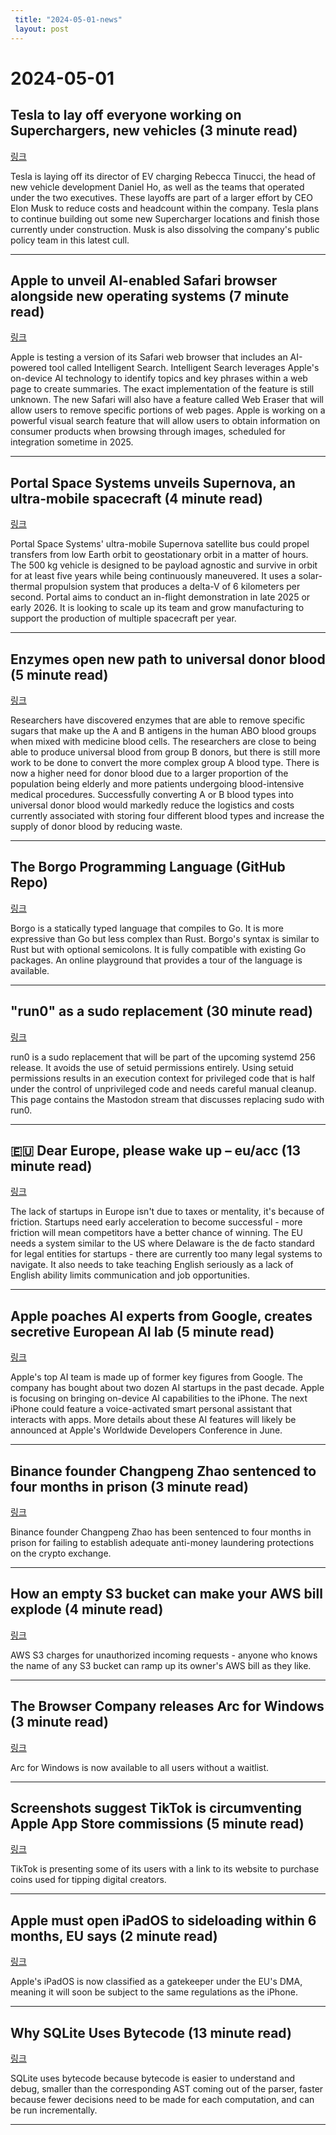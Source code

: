 ```yaml
---
 title: "2024-05-01-news"
 layout: post
---
```

<h1>2024-05-01</h1><h2>Tesla to lay off everyone working on Superchargers, new vehicles (3 minute read)</h2><p><a href="https://arstechnica.com/cars/2024/04/tesla-to-lay-off-everyone-working-on-superchargers-new-vehicles/?utm_source=tldrnewsletter">링크</a>  </p><p>Tesla is laying off its director of EV charging Rebecca Tinucci, the head of new vehicle development Daniel Ho, as well as the teams that operated under the two executives. These layoffs are part of a larger effort by CEO Elon Musk to reduce costs and headcount within the company. Tesla plans to continue building out some new Supercharger locations and finish those currently under construction. Musk is also dissolving the company's public policy team in this latest cull. </p><hr /><h2>Apple to unveil AI-enabled Safari browser alongside new operating systems (7 minute read)</h2><p><a href="https://appleinsider.com/articles/24/04/30/apple-to-unveil-ai-enabled-safari-browser-alongside-new-operating-systems?utm_source=tldrnewsletter">링크</a>  </p><p>Apple is testing a version of its Safari web browser that includes an AI-powered tool called Intelligent Search. Intelligent Search leverages Apple's on-device AI technology to identify topics and key phrases within a web page to create summaries. The exact implementation of the feature is still unknown. The new Safari will also have a feature called Web Eraser that will allow users to remove specific portions of web pages. Apple is working on a powerful visual search feature that will allow users to obtain information on consumer products when browsing through images, scheduled for integration sometime in 2025. </p><hr /><h2>Portal Space Systems unveils Supernova, an ultra-mobile spacecraft (4 minute read)</h2><p><a href="https://techcrunch.com/2024/04/30/portal-space-systems-unveils-supernova-an-ultra-mobile-spacecraft/?utm_source=tldrnewsletter">링크</a>  </p><p>Portal Space Systems' ultra-mobile Supernova satellite bus could propel transfers from low Earth orbit to geostationary orbit in a matter of hours. The 500 kg vehicle is designed to be payload agnostic and survive in orbit for at least five years while being continuously maneuvered. It uses a solar-thermal propulsion system that produces a delta-V of 6 kilometers per second. Portal aims to conduct an in-flight demonstration in late 2025 or early 2026. It is looking to scale up its team and grow manufacturing to support the production of multiple spacecraft per year. </p><hr /><h2>Enzymes open new path to universal donor blood (5 minute read)</h2><p><a href="https://www.dtu.dk/english/newsarchive/2024/04/enzymes-open-new-path-to-universal-donor-blood?utm_source=tldrnewsletter">링크</a>  </p><p>Researchers have discovered enzymes that are able to remove specific sugars that make up the A and B antigens in the human ABO blood groups when mixed with medicine blood cells. The researchers are close to being able to produce universal blood from group B donors, but there is still more work to be done to convert the more complex group A blood type. There is now a higher need for donor blood due to a larger proportion of the population being elderly and more patients undergoing blood-intensive medical procedures. Successfully converting A or B blood types into universal donor blood would markedly reduce the logistics and costs currently associated with storing four different blood types and increase the supply of donor blood by reducing waste. </p><hr /><h2>The Borgo Programming Language (GitHub Repo)</h2><p><a href="https://github.com/borgo-lang/borgo#readme?utm_source=tldrnewsletter">링크</a>  </p><p>Borgo is a statically typed language that compiles to Go. It is more expressive than Go but less complex than Rust. Borgo's syntax is similar to Rust but with optional semicolons. It is fully compatible with existing Go packages. An online playground that provides a tour of the language is available. </p><hr /><h2>"run0" as a sudo replacement (30 minute read)</h2><p><a href="https://lwn.net/Articles/971745/?utm_source=tldrnewsletter">링크</a>  </p><p>run0 is a sudo replacement that will be part of the upcoming systemd 256 release. It avoids the use of setuid permissions entirely. Using setuid permissions results in an execution context for privileged code that is half under the control of unprivileged code and needs careful manual cleanup. This page contains the Mastodon stream that discusses replacing sudo with run0. </p><hr /><h2>🇪🇺 Dear Europe, please wake up – eu/acc (13 minute read)</h2><p><a href="https://klinger.io/posts/eu-acc?utm_source=tldrnewsletter">링크</a>  </p><p>The lack of startups in Europe isn't due to taxes or mentality, it's because of friction. Startups need early acceleration to become successful - more friction will mean competitors have a better chance of winning. The EU needs a system similar to the US where Delaware is the de facto standard for legal entities for startups - there are currently too many legal systems to navigate. It also needs to take teaching English seriously as a lack of English ability limits communication and job opportunities. </p><hr /><h2>Apple poaches AI experts from Google, creates secretive European AI lab (5 minute read)</h2><p><a href="https://arstechnica.com/ai/2024/04/apple-poaches-ai-experts-from-google-creates-secretive-european-ai-lab/?utm_source=tldrnewsletter">링크</a>  </p><p>Apple's top AI team is made up of former key figures from Google. The company has bought about two dozen AI startups in the past decade. Apple is focusing on bringing on-device AI capabilities to the iPhone. The next iPhone could feature a voice-activated smart personal assistant that interacts with apps. More details about these AI features will likely be announced at Apple's Worldwide Developers Conference in June. </p><hr /><h2>Binance founder Changpeng Zhao sentenced to four months in prison (3 minute read)</h2><p><a href="https://www.theverge.com/2024/4/30/24140638/binance-founder-changpeng-zhao-sentence-money-laundering?utm_source=tldrnewsletter">링크</a>  </p><p>Binance founder Changpeng Zhao has been sentenced to four months in prison for failing to establish adequate anti-money laundering protections on the crypto exchange. </p><hr /><h2>How an empty S3 bucket can make your AWS bill explode (4 minute read)</h2><p><a href="https://medium.com/@maciej.pocwierz/how-an-empty-s3-bucket-can-make-your-aws-bill-explode-934a383cb8b1?utm_source=tldrnewsletter">링크</a>  </p><p>AWS S3 charges for unauthorized incoming requests - anyone who knows the name of any S3 bucket can ramp up its owner's AWS bill as they like. </p><hr /><h2>The Browser Company releases Arc for Windows (3 minute read)</h2><p><a href="https://techcrunch.com/2024/04/30/the-browser-company-releases-arc-for-windows/?utm_source=tldrnewsletter">링크</a>  </p><p>Arc for Windows is now available to all users without a waitlist. </p><hr /><h2>Screenshots suggest TikTok is circumventing Apple App Store commissions (5 minute read)</h2><p><a href="https://techcrunch.com/2024/04/30/screenshots-suggest-tiktok-is-circumventing-apple-app-store-commissions/?utm_source=tldrnewsletter">링크</a>  </p><p>TikTok is presenting some of its users with a link to its website to purchase coins used for tipping digital creators. </p><hr /><h2>Apple must open iPadOS to sideloading within 6 months, EU says (2 minute read)</h2><p><a href="https://arstechnica.com/apple/2024/04/apple-must-open-ipados-to-sideloading-within-6-months-eu-says/?utm_source=tldrnewsletter">링크</a>  </p><p>Apple's iPadOS is now classified as a gatekeeper under the EU's DMA, meaning it will soon be subject to the same regulations as the iPhone. </p><hr /><h2>Why SQLite Uses Bytecode (13 minute read)</h2><p><a href="https://sqlite.org/draft/whybytecode.html?utm_source=tldrnewsletter">링크</a>  </p><p>SQLite uses bytecode because bytecode is easier to understand and debug, smaller than the corresponding AST coming out of the parser, faster because fewer decisions need to be made for each computation, and can be run incrementally. </p><hr />